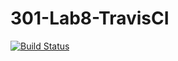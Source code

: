 # 301-Lab8-TravisCI
[![Build Status](https://travis-ci.com/JohnathonGil/Lab8-jggil.svg?branch=main)](https://travis-ci.com/JohnathonGil/Lab8-jggil)
